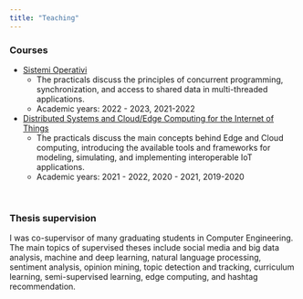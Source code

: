 ```yaml
---
title: "Teaching"
---
```

### **Courses**
- [Sistemi Operativi](https://www.unical.it/storage/cds/7179/activities/100549/)
    - The practicals discuss the principles of concurrent programming, synchronization, and access to shared data in multi-threaded applications.
    - Academic years: 2022 - 2023, 2021-2022
- [Distributed Systems and Cloud/Edge Computing for the Internet of Things](https://www.unical.it/storage/cds/7419/activities/83787/)
    - The practicals discuss the main concepts behind Edge and Cloud computing, introducing the available tools and frameworks for modeling, simulating, and implementing interoperable IoT applications.
    - Academic years: 2021 - 2022, 2020 - 2021, 2019-2020
<br>

### **Thesis supervision**
I was co-supervisor of many graduating students in Computer Engineering. The main topics of supervised theses
include social media and big data analysis, machine and deep learning, natural language processing, sentiment analysis, opinion mining, topic detection and tracking, curriculum learning, semi-supervised learning, edge computing, and hashtag recommendation.

